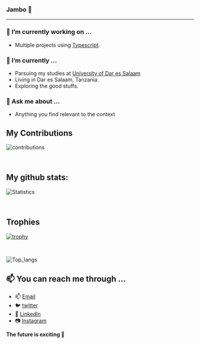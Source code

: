 ### Jambo 👋

<!--
**mrblack360/mrblack360** is a ✨ _special_ ✨ repository because its `README.md` (this file) appears on your GitHub profile.

Here are some ideas to get you started:

- 🔭 I’m currently working on ...
- 🌱 I’m currently learning ...
- 👯 I’m looking to collaborate on ...
- 🤔 I’m looking for help with ...
- 💬 Ask me about ...
- 📫 How to reach me: ...
- 😄 Pronouns: ...
- ⚡ Fun fact: ...
-->

<hr>
 
### 🔭 I’m currently working on ...
- Multiple projects using [Typescript](https://www.typescriptlang.org/).

### 🌱 I’m currently ...
- Parsuing my studies at [University of Dar es Salaam](www.udsm.ac.tz)
- Living in Dar es Salaam, Tanzania.
- Exploring the good stuffs.

### 💬 Ask me about ...
- Anything you find relevant to the context


## My Contributions

![contributions](https://github.com/mrblack360/mrblack360/blob/output/github-contribution-grid-snake.gif)

<br>

## My github stats:

![Statistics](https://github-readme-stats.vercel.app/api?username=mrblack360&show_icons=true&theme=blueberry&count_private=true&hide_rank=false)

<br>


## Trophies
[![trophy](https://github-profile-trophy.vercel.app/?username=mrblack360)](https://github.com/ryo-ma/github-profile-trophy)

<br>

![Top_langs](https://github-readme-stats.vercel.app/api/top-langs/?username=mrblack360&langs_count=6&theme=blueberry)


## 📫 You can reach me through ...

- 📫 [Email](mailto:maswimrtz@gmail.com)
- 🐦 [twitter](https://twitter.com/maswimrt)
- 👔 [LinkedIn](https://www.linkedin.com/in/maswi-mussa-raphael-047a26b4/)
- 📷 [Instagram](https://www.instagram.com/maswimr/)


__The future is exciting 🎉__
